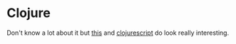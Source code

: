 # Clojure

Don't know a lot about it but [this](http://www.luminusweb.net/) and [clojurescript](https://github.com/clojure/clojurescript) do look really interesting.

